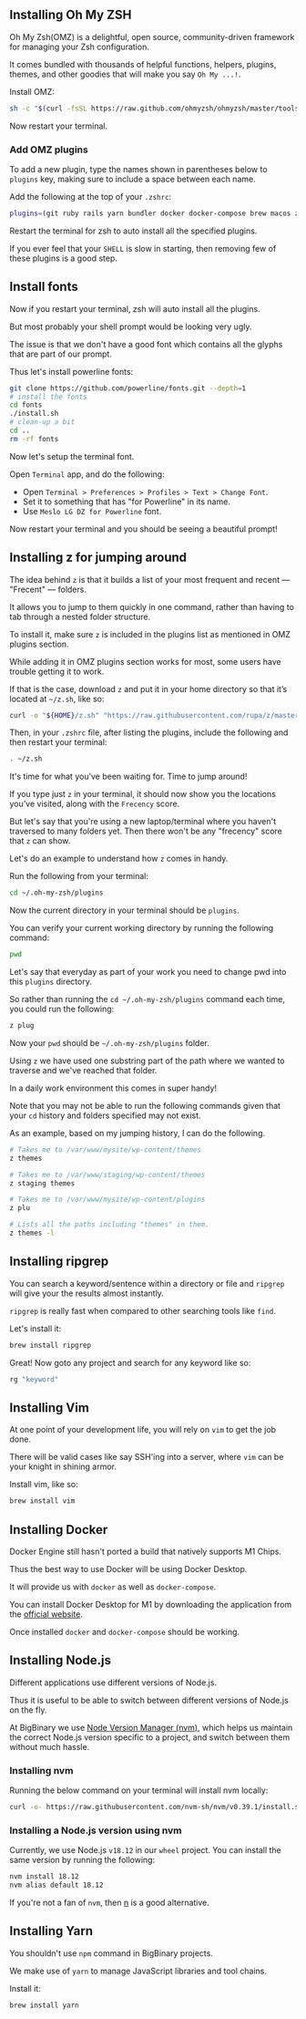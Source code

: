## Installing Oh My ZSH

Oh My Zsh(OMZ) is a delightful, open source, community-driven framework for
managing your Zsh configuration.

It comes bundled with thousands of helpful functions, helpers, plugins, themes,
and other goodies that will make you say `Oh My ...!`.

Install OMZ:

```bash
sh -c "$(curl -fsSL https://raw.github.com/ohmyzsh/ohmyzsh/master/tools/install.sh)"
```

Now restart your terminal.

### Add OMZ plugins

To add a new plugin, type the names shown in parentheses below to `plugins` key,
making sure to include a space between each name.

Add the following at the top of your `.zshrc`:

```sh
plugins=(git ruby rails yarn bundler docker docker-compose brew macos z node)
```

Restart the terminal for zsh to auto install all the specified plugins.

If you ever feel that your `SHELL` is slow in starting, then removing few of
these plugins is a good step.

## Install fonts

Now if you restart your terminal, zsh will auto install all the plugins.

But most probably your shell prompt would be looking very ugly.

The issue is that we don't have a good font which contains all the glyphs that
are part of our prompt.

Thus let's install powerline fonts:

```bash
git clone https://github.com/powerline/fonts.git --depth=1
# install the fonts
cd fonts
./install.sh
# clean-up a bit
cd ..
rm -rf fonts
```

Now let's setup the terminal font.

Open `Terminal` app, and do the following:

- Open `Terminal > Preferences > Profiles > Text > Change Font`.
- Set it to something that has "for Powerline" in its name.
- Use `Meslo LG DZ for Powerline` font.

Now restart your terminal and you should be seeing a beautiful prompt!

## Installing z for jumping around

The idea behind `z` is that it builds a list of your most frequent and recent —
"Frecent" — folders.

It allows you to jump to them quickly in one command, rather than having to tab
through a nested folder structure.

To install it, make sure `z` is included in the plugins list as mentioned in OMZ
plugins section.

While adding it in OMZ plugins section works for most, some users have trouble
getting it to work.

If that is the case, download `z` and put it in your home directory so that it’s
located at `~/z.sh`, like so:

```bash
curl -o "${HOME}/z.sh" "https://raw.githubusercontent.com/rupa/z/master/z.sh"
```

Then, in your `.zshrc` file, after listing the plugins, include the following
and then restart your terminal:

```bash
. ~/z.sh
```

It's time for what you’ve been waiting for. Time to jump around!

If you type just `z` in your terminal, it should now show you the locations
you’ve visited, along with the `Frecency` score.

But let's say that you're using a new laptop/terminal where you haven't
traversed to many folders yet. Then there won't be any "frecency" score that `z`
can show.

Let's do an example to understand how `z` comes in handy.

Run the following from your terminal:

```bash
cd ~/.oh-my-zsh/plugins
```

Now the current directory in your terminal should be `plugins`.

You can verify your current working directory by running the following command:

```bash
pwd
```

Let's say that everyday as part of your work you need to change pwd into this
`plugins` directory.

So rather than running the `cd ~/.oh-my-zsh/plugins` command each time, you
could run the following:

```bash
z plug
```

Now your `pwd` should be `~/.oh-my-zsh/plugins` folder.

Using `z` we have used one substring part of the path where we wanted to
traverse and we've reached that folder.

In a daily work environment this comes in super handy!

Note that you may not be able to run the following commands given that your `cd`
history and folders specified may not exist.

As an example, based on my jumping history, I can do the following.

```bash
# Takes me to /var/www/mysite/wp-content/themes
z themes

# Takes me to /var/www/staging/wp-content/themes
z staging themes

# Takes me to /var/www/mysite/wp-content/plugins
z plu

# Lists all the paths including "themes" in them.
z themes -l
```

## Installing ripgrep

You can search a keyword/sentence within a directory or file and `ripgrep` will
give your the results almost instantly.

`ripgrep` is really fast when compared to other searching tools like `find`.

Let's install it:

```bash
brew install ripgrep
```

Great! Now goto any project and search for any keyword like so:

```bash
rg "keyword"
```

## Installing Vim

At one point of your development life, you will rely on `vim` to get the job
done.

There will be valid cases like say SSH'ing into a server, where `vim` can be
your knight in shining armor.

Install vim, like so:

```bash
brew install vim
```

## Installing Docker

Docker Engine still hasn't ported a build that natively supports M1 Chips.

Thus the best way to use Docker will be using Docker Desktop.

It will provide us with `docker` as well as `docker-compose`.

You can install Docker Desktop for M1 by downloading the application from the
[official website](https://docs.docker.com/docker-for-mac/apple-silicon/).

Once installed `docker` and `docker-compose` should be working.

## Installing Node.js

Different applications use different versions of Node.js.

Thus it is useful to be able to switch between different versions of Node.js on
the fly.

At BigBinary we use [Node Version Manager (nvm)](https://github.com/nvm-sh/nvm),
which helps us maintain the correct Node.js version specific to a project, and
switch between them without much hassle.

### Installing nvm

Running the below command on your terminal will install nvm locally:

```bash
curl -o- https://raw.githubusercontent.com/nvm-sh/nvm/v0.39.1/install.sh | bash
```

### Installing a Node.js version using nvm

Currently, we use Node.js `v18.12` in our `wheel` project. You can install the
same version by running the following:

```bash
nvm install 18.12
nvm alias default 18.12
```

If you're not a fan of `nvm`, then [n](https://github.com/tj/n) is a good
alternative.

## Installing Yarn

You shouldn't use `npm` command in BigBinary projects.

We make use of `yarn` to manage JavaScript libraries and tool chains.

Install it:

```bash
brew install yarn
```
